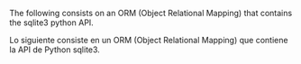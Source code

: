 The following consists on an ORM (Object Relational Mapping) that contains the sqlite3 python API.

Lo siguiente consiste en un ORM (Object Relational Mapping) que contiene la API de Python sqlite3.
